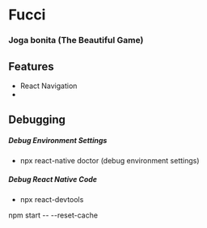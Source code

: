 # Fucci

### Joga bonita (The Beautiful Game)

## Features

- React Navigation
- 

## Debugging

##### Debug Environment Settings
- npx react-native doctor (debug environment settings)

##### Debug React Native Code
- npx react-devtools


npm start -- --reset-cache